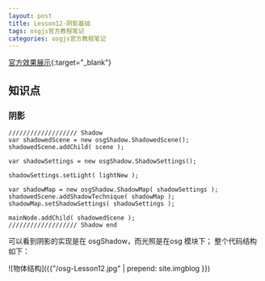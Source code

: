 ```yaml
---
layout: post
title: Lesson12-阴影基础
tags: osgjs官方教程笔记
categories: osgjs官方教程笔记
---
```

[官方效果展示](http://codepen.io/osgjs/pen/qEmxov){:target="_blank"}


## 知识点

### 阴影

```
/////////////////// Shadow
var shadowedScene = new osgShadow.ShadowedScene();
shadowedScene.addChild( scene );

var shadowSettings = new osgShadow.ShadowSettings();

shadowSettings.setLight( lightNew );

var shadowMap = new osgShadow.ShadowMap( shadowSettings );
shadowedScene.addShadowTechnique( shadowMap );
shadowMap.setShadowSettings( shadowSettings );

mainNode.addChild( shadowedScene );
/////////////////// Shadow end
```
可以看到阴影的实现是在 osgShadow，而光照是在osg 模块下；
整个代码结构如下：

![物体结构]({{"/osg-Lesson12.jpg" | prepend: site.imgblog }})


